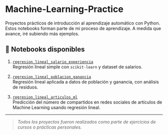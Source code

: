 # Machine-Learning-Practice

Proyectos prácticos de introducción al aprendizaje automático con Python.  
Estos notebooks forman parte de mi proceso de aprendizaje. A medida que avance, iré subiendo más ejemplos.

## 📂 Notebooks disponibles

1. [`regresion_lineal_salario_experiencia`](./regresion_lineal_salario_experiencia.ipynb)  
   Regresión lineal simple con `scikit-learn` y dataset de salarios.

   

 2. [`regresion_lineal_poblacion_ganancia`](./regresion_lineal_poblacion_ganancia.ipynb)  
   Regresión lineal aplicada a datos de población y ganancia, con análisis de residuos.
  
3. [`regresion_lineal_articulos_ml`](./regresion_lineal_articulos_ml.ipynb)  
   Predicción del número de compartidos en redes sociales de artículos de Machine Learning usando regresión lineal.


---

>  *Todos los proyectos fueron realizados como parte de ejercicios de cursos o prácticas personales.*
